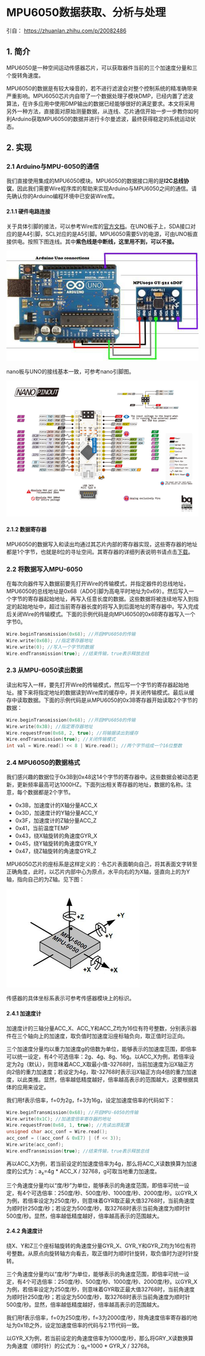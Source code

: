 # MPU6050数据获取、分析与处理

引自： <https://zhuanlan.zhihu.com/p/20082486>

## 1. 简介

MPU6050是一种空间运动传感器芯片，可以获取器件当前的三个加速度分量和三个旋转角速度。

MPU6050的数据是有较大噪音的，若不进行滤波会对整个控制系统的精准确带来严重影响。MPU6050芯片内自带了一个数据处理子模块DMP，已经内置了滤波算法，在许多应用中使用DMP输出的数据已经能够很好的满足要求。本文将采用另外一种方法，直接面对原始测量数据，从连线、芯片通信开始一步一步教你如何利Arduino获取MPU6050的数据并进行卡尔曼滤波，最终获得稳定的系统运动状态。

## 2. 实现

### 2.1 Arduino与MPU-6050的通信

我们直接使用集成的MPU6050模块。MPU6050的数据接口用的是**I2C总线协议**，因此我们需要Wire程序库的帮助来实现Arduino与MPU6050之间的通信。请先确认你的Arduino编程环境中已安装Wire库。  

#### 2.1.1 硬件电路连接

关于具体引脚的接法，可以参考Wire库的[官方文档]。在UNO板子上，SDA接口对应的是A4引脚，SCL对应的是A5引脚。MPU6050需要5V的电源，可由UNO板直接供电。按照下图连线。其中**紫色线是中断线，这里用不到，可以不接。**

![UNO]

nano板与UNO的接线基本一致，可参考nano引脚图。

![nano]

#### 2.1.2 数据寄存器

MPU6050的数据写入和读出均通过其芯片内部的寄存器实现，这些寄存器的地址都是1个字节，也就是8位的寻址空间。其寄存器的详细列表说明书请点击[下载]。

### 2.2 将数据写入MPU-6050

在每次向器件写入数据前要先打开Wire的传输模式，并指定器件的总线地址，MPU6050的总线地址是0x68（AD0引脚为高电平时地址为0x69）。然后写入一个字节的寄存器起始地址，再写入任意长度的数据。这些数据将被连续地写入到指定的起始地址中，超过当前寄存器长度的将写入到后面地址的寄存器中。写入完成后关闭Wire的传输模式。下面的示例代码是向MPU6050的0x6B寄存器写入一个字节0。

```c
Wire.beginTransmission(0x68); //开启MPU6050的传输
Wire.write(0x6B); //指定寄存器地址
Wire.write(0); //写入一个字节的数据
Wire.endTransmission(true); //结束传输，true表示释放总线
```

### 2.3 从MPU-6050读出数据

读出和写入一样，要先打开Wire的传输模式，然后写一个字节的寄存器起始地址。接下来将指定地址的数据读到Wire库的缓存中，并关闭传输模式。最后从缓存中读取数据。下面的示例代码是从MPU6050的0x3B寄存器开始读取2个字节的数据：

```c
Wire.beginTransmission(0x68); //开启MPU6050的传输
Wire.write(0x3B); //指定寄存器地址
Wire.requestFrom(0x68, 2, true); //将输据读出到缓存
Wire.endTransmission(true); //关闭传输模式
int val = Wire.read() << 8 | Wire.read(); //两个字节组成一个16位整数
```

### 2.4 MPU6050的数据格式

我们感兴趣的数据位于0x3B到0x48这14个字节的寄存器中。这些数据会被动态更新，更新频率最高可达1000HZ。下面列出相关寄存器的地址，数据的名称。注意，每个数据都是2个字节。

* 0x3B，加速度计的X轴分量ACC_X
* 0x3D，加速度计的Y轴分量ACC_Y
* 0x3F，加速度计的Z轴分量ACC_Z
* 0x41，当前温度TEMP
* 0x43，绕X轴旋转的角速度GYR_X
* 0x45，绕Y轴旋转的角速度GYR_Y
* 0x47，绕Z轴旋转的角速度GYR_Z

MPU6050芯片的座标系是这样定义的：令芯片表面朝向自己，将其表面文字转至正确角度，此时，以芯片内部中心为原点，水平向右的为X轴，竖直向上的为Y轴，指向自己的为Z轴。见下图：

![MPU6050坐标系]

传感器的具体坐标系表示可参考传感器模块上的标识。

#### 2.4.1 加速度计  

加速度计的三轴分量ACC_X、ACC_Y和ACC_Z均为16位有符号整数，分别表示器件在三个轴向上的加速度，取负值时加速度沿座标轴负向，取正值时沿正向。

三个加速度分量均以重力加速度g的倍数为单位，能够表示的加速度范围，即倍率可以统一设定，有4个可选倍率：2g、4g、8g、16g。以ACC_X为例，若倍率设定为2g（默认），则意味着ACC_X取最小值-32768时，当前加速度为沿X轴正方向2倍的重力加速度；若设定为4g，取-32768时表示沿X轴正方向4倍的重力加速度，以此类推。显然，倍率越低精度越好，倍率越高表示的范围越大，这要根据具体的应用来设定。

我们用f表示倍率，f=0为2g，f=3为16g，设定加速度倍率的代码如下：

```c
Wire.beginTransmission(0x68); //开启MPU-6050的传输
Wire.write(0x1C); //加速度倍率寄存器的地址
Wire.requestFrom(0x68, 1, true); //先读出原配置
unsigned char acc_conf = Wire.read();
acc_conf = ((acc_conf & 0xE7) | (f << 3));
Wire.write(acc_conf);
Wire.endTransmission(true); //结束传输，true表示释放总线
```

再以ACC_X为例，若当前设定的加速度倍率为4g，那么将ACC_X读数换算为加速度的公式为：a<sub>x</sub>=4g * ACC_X / 32768，g可取当地重力加速度。

三个角速度分量均以“度/秒”为单位，能够表示的角速度范围，即倍率可统一设定，有4个可选倍率：250度/秒、500度/秒、1000度/秒、2000度/秒。以GYR_X为例，若倍率设定为250度/秒，则意味着GYR取正最大值32768时，当前角速度为顺时针250度/秒；若设定为500度/秒，取32768时表示当前角速度为顺时针500度/秒。显然，倍率越低精度越好，倍率越高表示的范围越大。

#### 2.4.2 角速度计

绕X、Y和Z三个座标轴旋转的角速度分量GYR_X、GYR_Y和GYR_Z均为16位有符号整数。从原点向旋转轴方向看去，取正值时为顺时针旋转，取负值时为逆时针旋转。

三个角速度分量均以“度/秒”为单位，能够表示的角速度范围，即倍率可统一设定，有4个可选倍率：250度/秒、500度/秒、1000度/秒、2000度/秒。以GYR_X为例，若倍率设定为250度/秒，则意味着GYR取正最大值32768时，当前角速度为顺时针250度/秒；若设定为500度/秒，取32768时表示当前角速度为顺时针500度/秒。显然，倍率越低精度越好，倍率越高表示的范围越大。

我们用f表示倍率，f=0为250度/秒，f=3为2000度/秒，除角速度倍率寄存器的地址为0x1B之外，设定加速度倍率的代码与2.1节代码一致。

以GYR_X为例，若当前设定的角速度倍率为1000度/秒，那么将GRY_X读数换算为角速度（顺时针）的公式为：g<sub>x</sub>=1000 * GYR_X / 32768。

[官方文档]: <https://www.arduino.cc/en/Reference/Wire>
[下载]: <https://www.olimex.com/Products/Modules/Sensors/MOD-MPU6050/resources/RM-MPU-60xxA_rev_4.pdf>

[UNO]: <./image/1.jpg>
[nano]: <./image/2.jpg>
[MPU6050坐标系]: <./image/3.jpg>